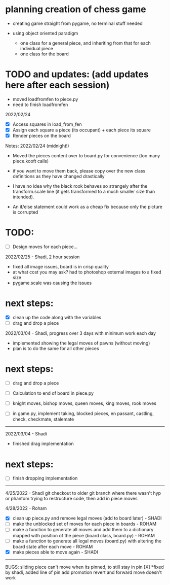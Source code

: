 # planning creation of chess game

- creating game straight from pygame, no terminal stuff needed

- using object oriented paradigm
    - one class for a general piece, and inheriting from that for each individual piece
    - one class for the board

# TODO and updates: (add updates here after each session)
- moved loadfromfen to piece.py
- need to finish loadfromfen

2022/02/24
- [X] Access squares in load_from_fen
- [X] Assign each square a piece (its occupant) + each piece its square
- [X] Render pieces on the board

Notes: 2022/02/24 (midnight!)
- Moved the pieces content over to board.py for convenience (too many piece.kooft calls)
 + if you want to move them back, please copy over the new class definitions as they have changed drastically
- I have no idea why the black rook behaves so strangely after the transform.scale line (it gets transformed to a much smaller size than intended). 
 + An if/else statement could work as a cheap fix because only the picture is corrupted

# TODO:
- [ ] Design moves for each piece...

2022/02/25 - Shadi, 2 hour session
- fixed all image issues, board is in crisp quality
- at what cost you may ask? had to photoshop external images to a fixed size
- pygame.scale was causing the issues

# next steps:
- [X] clean up the code along with the variables
- [ ] drag and drop a piece

2022/03/04 - Shadi, progress over 3 days with minimum work each day
- implemented showing the legal moves of pawns (without moving)
- plan is to do the same for all other pieces
# next steps:
- [ ] drag and drop a piece
- [ ] Calculation to end of board in piece.py
- [ ] knight moves, bishop moves, queen moves, king moves, rook moves

- [ ] in game.py, implement taking, blocked pieces, en passant, castling, check, checkmate, stalemate

--------------------------------------------------------------------------------------------
2022/03/04 - Shadi
- finished drag implementation
# next steps:
- [ ] finish dropping implementation
--------------------------------------------------------------------------------------------

4/25/2022 - Shadi
git checkout to older git branch where there wasn't hyp or phantom
trying to restructure code, then add in piece moves

4/28/2022 - Roham
- [X] clean up piece.py and remove legal moves (add to board later) - SHADI
- [ ] make the unblocked set of moves for each piece in boards - ROHAM
- [ ] make a function to generate all moves and add them to a dictionary mapped with position of the piece (board class, board.py) - ROHAM
- [ ] make a function to generate all legal moves (board.py) with altering the board state after each move - ROHAM
- [X] make pieces able to move again - SHADI
--------------------------------------------------------------------------------------------
BUGS:
    sliding piece can't move when its pinned, to still stay in pin [X] *fixed by shadi, added line of pin
    add promotion
    revert and forward move doesn't work
